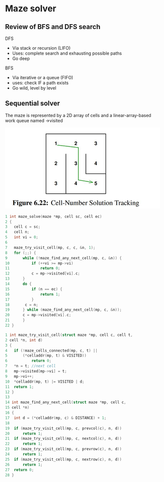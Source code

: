 # Maze solver

## Review of BFS and DFS search

DFS

* Via stack or recursion (LIFO)
* Uses: complete search and exhausting possible paths
* Go deep

BFS

* Via iterative or a queue (FIFO)
* uses: check IF a path exists
* Go wild, level by level



## Sequential solver

The maze is represented by a 2D array of cells and a linear-array-based work queue named ->visited

<div>			<!--块级封装-->
    <center>	<!--将图片和文字居中-->
    <img src="media/maze.jpg"
         alt="无法显示图片"
         style="zoom:70%"/>
    <br>		<!--换行-->
    </center>
</div>

```C
1 int maze_solve(maze *mp, cell sc, cell ec)
2 {
3 	cell c = sc;
4 	cell n;
5 	int vi = 0;
6
7 	maze_try_visit_cell(mp, c, c, &n, 1);
8 	for (;;) {
9 		while (!maze_find_any_next_cell(mp, c, &n)) {
10 			if (++vi >= mp->vi)
11 				return 0;
12 			c = mp->visited[vi].c;
13 		}
14 		do {
15 			if (n == ec) {
16 				return 1;
17 			}
18		 c = n;
19 		} while (maze_find_any_next_cell(mp, c, &n));
20 		c = mp->visited[vi].c;
21 		}
22 }
```

```C
1 int maze_try_visit_cell(struct maze *mp, cell c, cell t,
2 cell *n, int d)
3 {
4 	if (!maze_cells_connected(mp, c, t) ||
5 		(*celladdr(mp, t) & VISITED))
6 			return 0;
7 	*n = t; //next cell
8 	mp->visited[mp->vi] = t;
9 	mp->vi++;
10 	*celladdr(mp, t) |= VISITED | d;
11 	return 1;
12 }
13
14 int maze_find_any_next_cell(struct maze *mp, cell c,
15 cell *n)
16 {
17 	int d = (*celladdr(mp, c) & DISTANCE) + 1;
18
19 	if (maze_try_visit_cell(mp, c, prevcol(c), n, d))
20 		return 1;
21 	if (maze_try_visit_cell(mp, c, nextcol(c), n, d))
22 		return 1;
23 	if (maze_try_visit_cell(mp, c, prevrow(c), n, d))
24 		return 1;
25 	if (maze_try_visit_cell(mp, c, nextrow(c), n, d))
26 		return 1;
27 	return 0;
28 }
```

